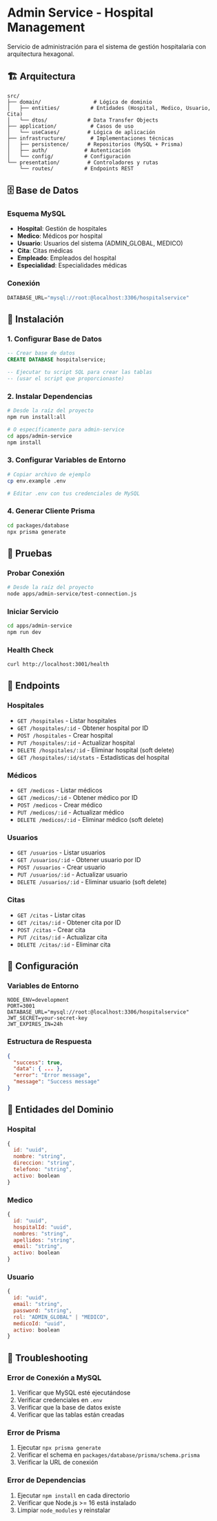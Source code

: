 # Admin Service - Hospital Management

Servicio de administración para el sistema de gestión hospitalaria con arquitectura hexagonal.

## 🏗️ Arquitectura

```
src/
├── domain/                 # Lógica de dominio
│   ├── entities/          # Entidades (Hospital, Medico, Usuario, Cita)
│   └── dtos/             # Data Transfer Objects
├── application/           # Casos de uso
│   └── useCases/         # Lógica de aplicación
├── infrastructure/        # Implementaciones técnicas
│   ├── persistence/      # Repositorios (MySQL + Prisma)
│   ├── auth/            # Autenticación
│   └── config/          # Configuración
└── presentation/         # Controladores y rutas
    └── routes/          # Endpoints REST
```

## 🗄️ Base de Datos

### Esquema MySQL
- **Hospital**: Gestión de hospitales
- **Medico**: Médicos por hospital
- **Usuario**: Usuarios del sistema (ADMIN_GLOBAL, MEDICO)
- **Cita**: Citas médicas
- **Empleado**: Empleados del hospital
- **Especialidad**: Especialidades médicas

### Conexión
```javascript
DATABASE_URL="mysql://root:@localhost:3306/hospitalservice"
```

## 🚀 Instalación

### 1. Configurar Base de Datos
```sql
-- Crear base de datos
CREATE DATABASE hospitalservice;

-- Ejecutar tu script SQL para crear las tablas
-- (usar el script que proporcionaste)
```

### 2. Instalar Dependencias
```bash
# Desde la raíz del proyecto
npm run install:all

# O específicamente para admin-service
cd apps/admin-service
npm install
```

### 3. Configurar Variables de Entorno
```bash
# Copiar archivo de ejemplo
cp env.example .env

# Editar .env con tus credenciales de MySQL
```

### 4. Generar Cliente Prisma
```bash
cd packages/database
npx prisma generate
```

## 🧪 Pruebas

### Probar Conexión
```bash
# Desde la raíz del proyecto
node apps/admin-service/test-connection.js
```

### Iniciar Servicio
```bash
cd apps/admin-service
npm run dev
```

### Health Check
```bash
curl http://localhost:3001/health
```

## 📡 Endpoints

### Hospitales
- `GET /hospitales` - Listar hospitales
- `GET /hospitales/:id` - Obtener hospital por ID
- `POST /hospitales` - Crear hospital
- `PUT /hospitales/:id` - Actualizar hospital
- `DELETE /hospitales/:id` - Eliminar hospital (soft delete)
- `GET /hospitales/:id/stats` - Estadísticas del hospital

### Médicos
- `GET /medicos` - Listar médicos
- `GET /medicos/:id` - Obtener médico por ID
- `POST /medicos` - Crear médico
- `PUT /medicos/:id` - Actualizar médico
- `DELETE /medicos/:id` - Eliminar médico (soft delete)

### Usuarios
- `GET /usuarios` - Listar usuarios
- `GET /usuarios/:id` - Obtener usuario por ID
- `POST /usuarios` - Crear usuario
- `PUT /usuarios/:id` - Actualizar usuario
- `DELETE /usuarios/:id` - Eliminar usuario (soft delete)

### Citas
- `GET /citas` - Listar citas
- `GET /citas/:id` - Obtener cita por ID
- `POST /citas` - Crear cita
- `PUT /citas/:id` - Actualizar cita
- `DELETE /citas/:id` - Eliminar cita

## 🔧 Configuración

### Variables de Entorno
```env
NODE_ENV=development
PORT=3001
DATABASE_URL="mysql://root:@localhost:3306/hospitalservice"
JWT_SECRET=your-secret-key
JWT_EXPIRES_IN=24h
```

### Estructura de Respuesta
```json
{
  "success": true,
  "data": { ... },
  "error": "Error message",
  "message": "Success message"
}
```

## 🏥 Entidades del Dominio

### Hospital
```javascript
{
  id: "uuid",
  nombre: "string",
  direccion: "string",
  telefono: "string",
  activo: boolean
}
```

### Medico
```javascript
{
  id: "uuid",
  hospitalId: "uuid",
  nombres: "string",
  apellidos: "string",
  email: "string",
  activo: boolean
}
```

### Usuario
```javascript
{
  id: "uuid",
  email: "string",
  password: "string",
  rol: "ADMIN_GLOBAL" | "MEDICO",
  medicoId: "uuid",
  activo: boolean
}
```

## 🚨 Troubleshooting

### Error de Conexión a MySQL
1. Verificar que MySQL esté ejecutándose
2. Verificar credenciales en `.env`
3. Verificar que la base de datos existe
4. Verificar que las tablas están creadas

### Error de Prisma
1. Ejecutar `npx prisma generate`
2. Verificar el schema en `packages/database/prisma/schema.prisma`
3. Verificar la URL de conexión

### Error de Dependencias
1. Ejecutar `npm install` en cada directorio
2. Verificar que Node.js >= 16 está instalado
3. Limpiar `node_modules` y reinstalar
